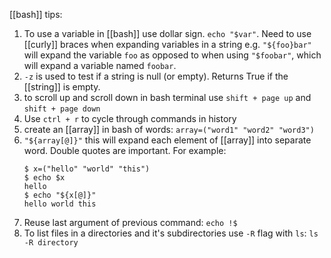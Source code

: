 [[bash]] tips:

1. To use a variable in [[bash]] use dollar sign. `echo "$var"`. Need to use [[curly]] braces when expanding variables in a string e.g. `"${foo}bar"` will expand the variable `foo` as opposed to when using `"$foobar"`, which will expand a variable named `foobar`.
2. `-z` is used to test if a string is null (or empty). Returns True if the [[string]] is empty.
3. to scroll up and scroll down in bash terminal use `shift + page up` and `shift + page down`
4. Use `ctrl + r` to cycle through commands in history
5. create an [[array]] in bash of words: `array=("word1" "word2" "word3")`
6. `"${array[@]}"` this will expand each element of [[array]] into separate word. Double quotes are important. For example:
   ```
   $ x=("hello" "world" "this")
   $ echo $x
   hello
   $ echo "${x[@]}"
   hello world this
   ```
7. Reuse last argument of previous command: `echo !$`
8. To list files in a directories and it's subdirectories use `-R` flag with `ls`: `ls -R directory`